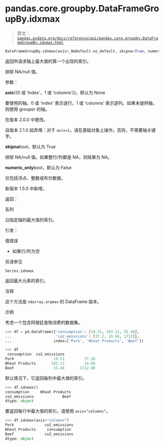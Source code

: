 # pandas.core.groupby.DataFrameGroupBy.idxmax

> 原文：[`pandas.pydata.org/docs/reference/api/pandas.core.groupby.DataFrameGroupBy.idxmax.html`](https://pandas.pydata.org/docs/reference/api/pandas.core.groupby.DataFrameGroupBy.idxmax.html)

```py
DataFrameGroupBy.idxmax(axis=_NoDefault.no_default, skipna=True, numeric_only=False)
```

返回所请求轴上最大值的第一个出现的索引。

排除 NA/null 值。

参数：

**axis**{{0 或 ‘index’，1 或 ‘columns’}}，默认为 None

要使用的轴。0 或 ‘index’ 表示逐行，1 或 ‘columns’ 表示逐列。如果未提供轴，则使用 grouper 的轴。

在版本 2.0.0 中更改。

自版本 2.1.0 起弃用：对于 `axis=1`，请在基础对象上操作。否则，不需要轴关键字。

**skipna**bool，默认为 True

排除 NA/null 值。如果整行/列都是 NA，则结果为 NA。

**numeric_only**bool，默认为 False

仅包括浮点、整数或布尔数据。

新版本 1.5.0 中新增。

返回：

系列

沿指定轴的最大值的索引。

引发：

值错误

+   如果行/列为空

另请参见

`Series.idxmax`

返回最大元素的索引。

注释

这个方法是 `ndarray.argmax` 的 DataFrame 版本。

示例

考虑一个包含阿根廷食物消费的数据集。

```py
>>> df = pd.DataFrame({'consumption': [10.51, 103.11, 55.48],
...                    'co2_emissions': [37.2, 19.66, 1712]},
...                   index=['Pork', 'Wheat Products', 'Beef']) 
```

```py
>>> df
 consumption  co2_emissions
Pork                  10.51         37.20
Wheat Products       103.11         19.66
Beef                  55.48       1712.00 
```

默认情况下，它返回每列中最大值的索引。

```py
>>> df.idxmax()
consumption     Wheat Products
co2_emissions             Beef
dtype: object 
```

要返回每行中最大值的索引，请使用 `axis="columns"`。

```py
>>> df.idxmax(axis="columns")
Pork              co2_emissions
Wheat Products     consumption
Beef              co2_emissions
dtype: object 
```
